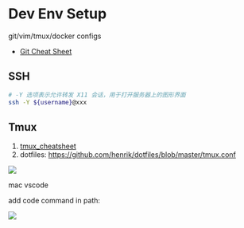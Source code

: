# Dev Env Setup

git/vim/tmux/docker configs

- [Git Cheat Sheet](../05-Notes%20Block/Git%20Cheat%20Sheet.md)

## SSH

```bash
# -Y 选项表示允许转发 X11 会话，用于打开服务器上的图形界面
ssh -Y ${username}@xxx
```

## Tmux

1. [tmux_cheatsheet](../05-Notes%20Block/tmux_cheatsheet.md)
2. dotfiles: https://github.com/henrik/dotfiles/blob/master/tmux.conf

![](https://tva1.sinaimg.cn/large/e6c9d24egy1h2bq6rkxo8j21rh0u042x.jpg)


mac vscode

add code command in path:

![](https://tva1.sinaimg.cn/large/e6c9d24egy1h2okulehrwj21bo0g00ur.jpg)
